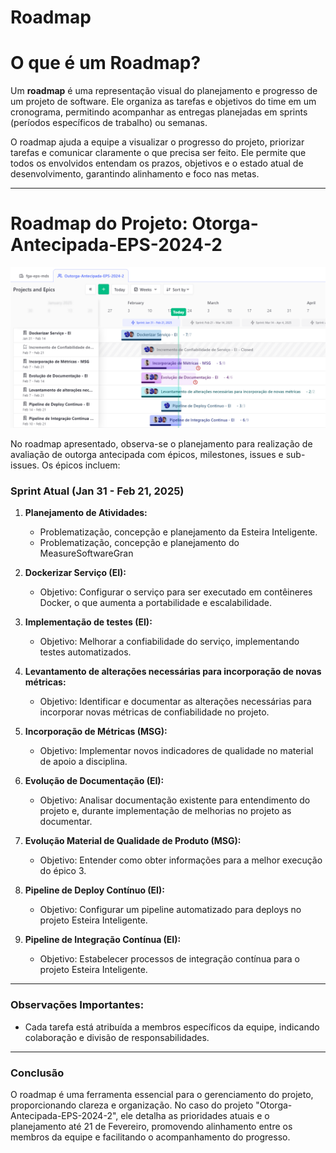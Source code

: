 # Roadmap

# O que é um Roadmap?

Um **roadmap** é uma representação visual do planejamento e progresso de um projeto de software. Ele organiza as tarefas e objetivos do time em um cronograma, permitindo acompanhar as entregas planejadas em sprints (períodos específicos de trabalho) ou semanas. 

O roadmap ajuda a equipe a visualizar o progresso do projeto, priorizar tarefas e comunicar claramente o que precisa ser feito. Ele permite que todos os envolvidos entendam os prazos, objetivos e o estado atual de desenvolvimento, garantindo alinhamento e foco nas metas.

---

# Roadmap do Projeto: Otorga-Antecipada-EPS-2024-2

![Roadmap](../assets/roadmap.png)

No roadmap apresentado, observa-se o planejamento para realização de avaliação de outorga antecipada com épicos, milestones, issues e sub-issues. Os épicos incluem:

### Sprint Atual (Jan 31 - Feb 21, 2025)
1. **Planejamento de Atividades:**
      - Problematização, concepção e planejamento da Esteira Inteligente.
      - Problematização, concepção e planejamento do MeasureSoftwareGran

2. **Dockerizar Serviço (EI):**
      - Objetivo: Configurar o serviço para ser executado em contêineres Docker, o que aumenta a portabilidade e escalabilidade.

3. **Implementação de testes (EI):**
      - Objetivo: Melhorar a confiabilidade do serviço, implementando testes automatizados.

4. **Levantamento de alterações necessárias para incorporação de novas métricas:**
      - Objetivo: Identificar e documentar as alterações necessárias para incorporar novas métricas de confiabilidade no projeto.

5. **Incorporação de Métricas (MSG):**
      - Objetivo: Implementar novos indicadores de qualidade no material de apoio a disciplina.

6. **Evolução de Documentação (EI):**
      - Objetivo: Analisar documentação existente para entendimento do projeto e, durante implementação de melhorias no projeto as documentar.

7. **Evolução Material de Qualidade de Produto (MSG):**
      - Objetivo: Entender como obter informações para a melhor execução do épico 3.

8. **Pipeline de Deploy Contínuo (EI):**
      - Objetivo: Configurar um pipeline automatizado para deploys no projeto Esteira Inteligente.

9. **Pipeline de Integração Contínua (EI):**
      - Objetivo: Estabelecer processos de integração contínua para o projeto Esteira Inteligente.

---

### Observações Importantes:
- Cada tarefa está atribuída a membros específicos da equipe, indicando colaboração e divisão de responsabilidades.

---

### Conclusão
O roadmap é uma ferramenta essencial para o gerenciamento do projeto, proporcionando clareza e organização. No caso do projeto "Otorga-Antecipada-EPS-2024-2", ele detalha as prioridades atuais e o planejamento até 21 de Fevereiro, promovendo alinhamento entre os membros da equipe e facilitando o acompanhamento do progresso.
